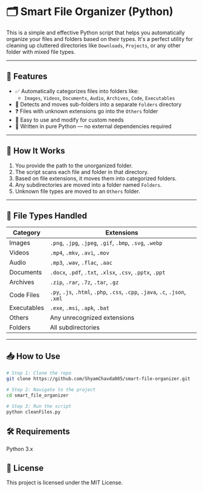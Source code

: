 # 🗂️ Smart File Organizer (Python)

This is a simple and effective Python script that helps you automatically organize your files and folders based on their types. It's a perfect utility for cleaning up cluttered directories like `Downloads`, `Projects`, or any other folder with mixed file types.

---

## 📌 Features

- ✅ Automatically categorizes files into folders like:
  - `Images`, `Videos`, `Documents`, `Audio`, `Archives`, `Code`, `Executables`
- 📁 Detects and moves sub-folders into a separate `Folders` directory
- ❓ Files with unknown extensions go into the `Others` folder
- 🧠 Easy to use and modify for custom needs
- 🐍 Written in pure Python — no external dependencies required

---

## 🚀 How It Works

1. You provide the path to the unorganized folder.
2. The script scans each file and folder in that directory.
3. Based on file extensions, it moves them into categorized folders.
4. Any subdirectories are moved into a folder named `Folders`.
5. Unknown file types are moved to an `Others` folder.

---

## 🔧 File Types Handled

| Category      | Extensions |
|---------------|------------|
| Images        | `.png`, `.jpg`, `.jpeg`, `.gif`, `.bmp`, `.svg`, `.webp` |
| Videos        | `.mp4`, `.mkv`, `.avi`, `.mov` |
| Audio         | `.mp3`, `.wav`, `.flac`, `.aac` |
| Documents     | `.docx`, `.pdf`, `.txt`, `.xlsx`, `.csv`, `.pptx`, `.ppt` |
| Archives      | `.zip`, `.rar`, `.7z`, `.tar`, `.gz` |
| Code Files    | `.py`, `.js`, `.html`, `.php`, `.css`, `.cpp`, `.java`, `.c`, `.json`, `.xml` |
| Executables   | `.exe`, `.msi`, `.apk`, `.bat` |
| Others        | Any unrecognized extensions |
| Folders       | All subdirectories |

---

## 📥 How to Use

```bash
# Step 1: Clone the repo
git clone https://github.com/ShyamChavda005/smart-file-organizer.git

# Step 2: Navigate to the project
cd smart_file_organizer

# Step 3: Run the script
python cleanFiles.py

```

## 🛠️ Requirements
Python 3.x

## 📄 License
This project is licensed under the MIT License.

